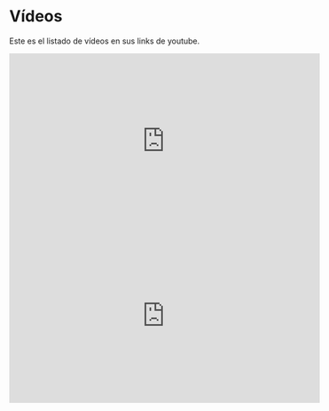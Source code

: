 # Vídeos

Este es el listado de vídeos en sus links de youtube.
<iframe width="560" height="315" src="https://www.youtube.com/embed/CuGyVK4Ugog" frameborder="0" allow="autoplay; encrypted-media" allowfullscreen></iframe>

<iframe width="560" height="315" src="https://www.youtube.com/embed/Yd5FAHYxdfE" frameborder="0" allow="autoplay; encrypted-media" allowfullscreen></iframe>
